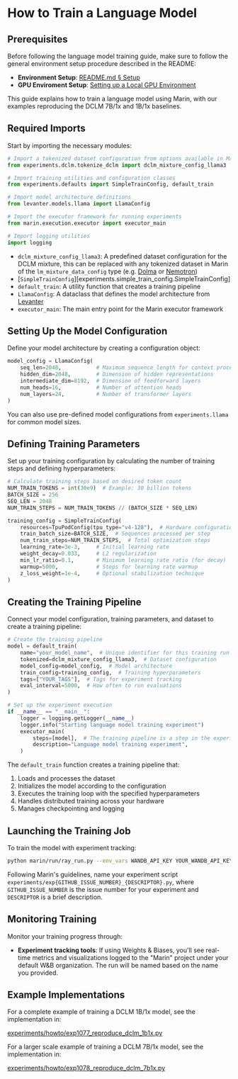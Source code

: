 # How to Train a Language Model

## Prerequisites

Before following the language model training guide, make sure to follow the general environment setup procedure described in the README:

- **Environment Setup**: [README.md § Setup](https://github.com/stanford-crfm/marin/blob/main/README.md#setup)
- **GPU Enviroment Setup**: [Setting up a Local GPU Environment](https://github.com/stanford-crfm/marin/blob/main/docs/how-to-guides/local-gpu.md)

This guide explains how to train a language model using Marin, with our examples reproducing the DCLM 7B/1x and 1B/1x baselines.

## Required Imports

Start by importing the necessary modules:

```python
# Import a tokenized dataset configuration from options available in Marin
from experiments.dclm.tokenize_dclm import dclm_mixture_config_llama3

# Import training utilities and configuration classes
from experiments.defaults import SimpleTrainConfig, default_train

# Import model architecture definitions
from levanter.models.llama import LlamaConfig

# Import the executor framework for running experiments
from marin.execution.executor import executor_main

# Import logging utilities
import logging
```

- `dclm_mixture_config_llama3`: A predefined dataset configuration for the DCLM mixture, this can be replaced with any tokenized dataset in Marin of the `lm_mixture_data_config` type (e.g. [Dolma](../../experiments/dolma/exp442_dolma.py) or [Nemotron](../../experiments/exp934_hq_vs_pt.py))
- [`SimpleTrainConfig`][experiments.simple_train_config.SimpleTrainConfig]
- `default_train`: A utility function that creates a training pipeline
- `LlamaConfig`: A dataclass that defines the model architecture from [Levanter](https://github.com/stanford-crfm/levanter)
- `executor_main`: The main entry point for the Marin executor framework

## Setting Up the Model Configuration

Define your model architecture by creating a configuration object:

```python
model_config = LlamaConfig(
    seq_len=2048,           # Maximum sequence length for context processing
    hidden_dim=2048,        # Dimension of hidden representations
    intermediate_dim=8192,  # Dimension of feedforward layers
    num_heads=16,           # Number of attention heads
    num_layers=24,          # Number of transformer layers
)
```

You can also use pre-defined model configurations from `experiments.llama` for common model sizes.

## Defining Training Parameters

Set up your training configuration by calculating the number of training steps and defining hyperparameters:

```python
# Calculate training steps based on desired token count
NUM_TRAIN_TOKENS = int(30e9)  # Example: 30 billion tokens
BATCH_SIZE = 256
SEQ_LEN = 2048
NUM_TRAIN_STEPS = NUM_TRAIN_TOKENS // (BATCH_SIZE * SEQ_LEN)

training_config = SimpleTrainConfig(
    resources=TpuPodConfig(tpu_type="v4-128"),  # Hardware configuration: 128 v4 TPU cores, can be swapped for GpuConfig
    train_batch_size=BATCH_SIZE,  # Sequences processed per step
    num_train_steps=NUM_TRAIN_STEPS,  # Total optimization steps
    learning_rate=3e-3,     # Initial learning rate
    weight_decay=0.033,     # L2 regularization
    min_lr_ratio=0.1,       # Minimum learning rate ratio (for decay)
    warmup=5000,            # Steps for learning rate warmup
    z_loss_weight=1e-4,     # Optional stabilization technique
)
```

## Creating the Training Pipeline

Connect your model configuration, training parameters, and dataset to create a training pipeline:

```python
# Create the training pipeline
model = default_train(
    name="your_model_name",  # Unique identifier for this training run
    tokenized=dclm_mixture_config_llama3,  # Dataset configuration
    model_config=model_config,  # Model architecture
    train_config=training_config,  # Training hyperparameters
    tags=["YOUR_TAGS"],  # Tags for experiment tracking
    eval_interval=5000,  # How often to run evaluations
)

# Set up the experiment execution
if __name__ == "__main__":
    logger = logging.getLogger(__name__)
    logger.info("Starting language model training experiment")
    executor_main(
        steps=[model],  # The training pipeline is a step in the experiment
        description="Language model training experiment",
    )
```

The `default_train` function creates a training pipeline that:
1. Loads and processes the dataset
2. Initializes the model according to the configuration
3. Executes the training loop with the specified hyperparameters
4. Handles distributed training across your hardware
5. Manages checkpointing and logging

## Launching the Training Job

To train the model with experiment tracking:

```bash
python marin/run/ray_run.py --env_vars WANDB_API_KEY YOUR_WANDB_API_KEY -- python experiments/exp123_your_model.py
```

Following Marin's guidelines, name your experiment script `experiments/exp{GITHUB_ISSUE_NUMBER}_{DESCRIPTOR}.py`, where `GITHUB_ISSUE_NUMBER` is the issue number for your experiment and `DESCRIPTOR` is a brief description.

## Monitoring Training

Monitor your training progress through:

- **Experiment tracking tools**: If using Weights & Biases, you'll see real-time metrics and visualizations logged to the "Marin" project under your default W&B organization. The run will be named based on the name you provided.

## Example Implementations

For a complete example of training a DCLM 1B/1x model, see the implementation in:

[experiments/howto/exp1077_reproduce_dclm_1b1x.py](../../experiments/howto/exp1077_reproduce_dclm_1b1x.py)

For a larger scale example of training a DCLM 7B/1x model, see the implementation in:

[experiments/howto/exp1078_reproduce_dclm_7b1x.py](../../experiments/howto/exp1078_reproduce_dclm_7b1x.py)
